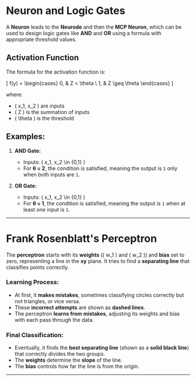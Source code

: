 # Neuron and Logic Gates

A **Neuron** leads to the **Neurode** and then the **MCP Neuron**, which can be used to design logic gates like **AND** and **OR** using a formula with appropriate threshold values.

## Activation Function

The formula for the activation function is:

\[
f(y) =
\begin{cases} 
0, & Z < \theta \\
1, & Z \geq \theta
\end{cases}
\]

where:
- \( x_1, x_2 \) are inputs  
- \( Z \) is the summation of inputs  
- \( \theta \) is the threshold  

## Examples:

1. **AND Gate:**  
   - Inputs: \( x_1, x_2 \in \{0,1\} \)  
   - For **θ = 2**, the condition is satisfied, meaning the output is `1` only when both inputs are `1`.

2. **OR Gate:**  
   - Inputs: \( x_1, x_2 \in \{0,1\} \)  
   - For **θ = 1**, the condition is satisfied, meaning the output is `1` when at least one input is `1`.

---

# Frank Rosenblatt's Perceptron

The **perceptron** starts with its **weights** (\( w_1 \) and \( w_2 \)) and **bias** set to zero, representing a line in the **xy** plane. It tries to find a **separating line** that classifies points correctly.

### Learning Process:
- At first, it **makes mistakes**, sometimes classifying circles correctly but not triangles, or vice versa.
- These **incorrect attempts** are shown as **dashed lines**.
- The perceptron **learns from mistakes**, adjusting its weights and bias with each pass through the data.

### Final Classification:
- Eventually, it finds the **best separating line** (shown as a **solid black line**) that correctly divides the two groups.
- The **weights** determine the **slope** of the line.
- The **bias** controls how far the line is from the origin.

---

 
